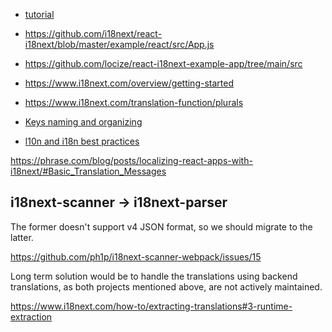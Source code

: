 - [tutorial](https://dev.to/adrai/how-to-properly-internationalize-a-react-application-using-i18next-3hdb)

- https://github.com/i18next/react-i18next/blob/master/example/react/src/App.js
- https://github.com/locize/react-i18next-example-app/tree/main/src
- https://www.i18next.com/overview/getting-started
- https://www.i18next.com/translation-function/plurals

- [Keys naming and organizing](https://lokalise.com/blog/translation-keys-naming-and-organizing)
- [l10n and i18n best practices](https://www.infragistics.com/community/blogs/b/devtoolsguy/posts/l10n-and-i18n-best-practices)

 
https://phrase.com/blog/posts/localizing-react-apps-with-i18next/#Basic_Translation_Messages

## i18next-scanner -> i18next-parser

The former doesn't support v4 JSON format, so we should migrate to the latter.

https://github.com/ph1p/i18next-scanner-webpack/issues/15

Long term solution would be to handle the translations using backend translations, as both projects mentioned above,
are not actively maintained.

https://www.i18next.com/how-to/extracting-translations#3-runtime-extraction
